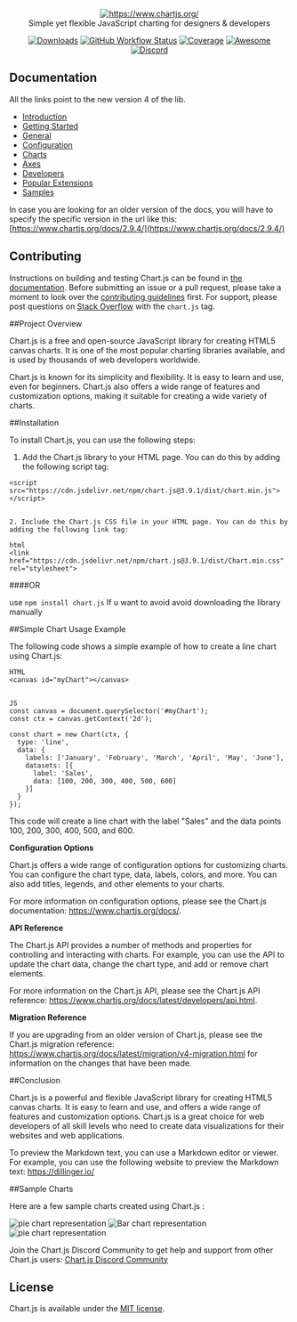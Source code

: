 <p align="center">
  <a href="https://www.chartjs.org/" target="_blank">
    <img src="https://www.chartjs.org/media/logo-title.svg" alt="https://www.chartjs.org/"><br/>
  </a>
    Simple yet flexible JavaScript charting for designers & developers
</p>

<p align="center">
    <a href="https://www.chartjs.org/docs/latest/getting-started/installation.html"><img src="https://img.shields.io/github/release/chartjs/Chart.js.svg?style=flat-square&maxAge=600" alt="Downloads"></a>
    <a href="https://github.com/chartjs/Chart.js/actions?query=workflow%3ACI+branch%3Amaster"><img alt="GitHub Workflow Status" src="https://img.shields.io/github/actions/workflow/status/chartjs/Chart.js/ci.yml?branch=master&style=flat-square"></a>
    <a href="https://coveralls.io/github/chartjs/Chart.js?branch=master"><img src="https://img.shields.io/coveralls/chartjs/Chart.js.svg?style=flat-square&maxAge=600" alt="Coverage"></a>
    <a href="https://github.com/chartjs/awesome"><img src="https://awesome.re/badge-flat2.svg" alt="Awesome"></a>
    <a href="https://discord.gg/HxEguTK6av"><img src="https://img.shields.io/badge/discord-chartjs-blue?style=flat-square&maxAge=3600" alt="Discord"></a>
</p>

## Documentation

All the links point to the new version 4 of the lib.

* [Introduction](https://www.chartjs.org/docs/latest/)
* [Getting Started](https://www.chartjs.org/docs/latest/getting-started/index)
* [General](https://www.chartjs.org/docs/latest/general/data-structures)
* [Configuration](https://www.chartjs.org/docs/latest/configuration/index)
* [Charts](https://www.chartjs.org/docs/latest/charts/line)
* [Axes](https://www.chartjs.org/docs/latest/axes/index)
* [Developers](https://www.chartjs.org/docs/latest/developers/index)
* [Popular Extensions](https://github.com/chartjs/awesome)
* [Samples](https://www.chartjs.org/samples/)

In case you are looking for an older version of the docs, you will have to specify the specific version in the url like this: [https://www.chartjs.org/docs/2.9.4/](https://www.chartjs.org/docs/2.9.4/)

## Contributing

Instructions on building and testing Chart.js can be found in [the documentation](https://www.chartjs.org/docs/master/developers/contributing.html#building-and-testing). Before submitting an issue or a pull request, please take a moment to look over the [contributing guidelines](https://www.chartjs.org/docs/master/developers/contributing) first. For support, please post questions on [Stack Overflow](https://stackoverflow.com/questions/tagged/chart.js) with the `chart.js` tag.



##Project Overview

Chart.js is a free and open-source JavaScript library for creating HTML5 canvas charts. It is one of the most popular charting libraries available, and is used by thousands of web developers worldwide.

Chart.js is known for its simplicity and flexibility. It is easy to learn and use, even for beginners. Chart.js also offers a wide range of features and customization options, making it suitable for creating a wide variety of charts.

##Installation

To install Chart.js, you can use the following steps:

1. Add the Chart.js library to your HTML page. You can do this by adding the following script tag:

```
<script src="https://cdn.jsdelivr.net/npm/chart.js@3.9.1/dist/chart.min.js"></script>


2. Include the Chart.js CSS file in your HTML page. You can do this by adding the following link tag:

html
<link href="https://cdn.jsdelivr.net/npm/chart.js@3.9.1/dist/Chart.min.css" rel="stylesheet">
```
####OR

use 
`npm install chart.js`
 If u want to avoid avoid downloading the library manually
                        

##Simple Chart Usage Example

The following code shows a simple example of how to create a line chart using Chart.js:

```
HTML
<canvas id="myChart"></canvas>


JS
const canvas = document.querySelector('#myChart');
const ctx = canvas.getContext('2d');

const chart = new Chart(ctx, {
  type: 'line',
  data: {
    labels: ['January', 'February', 'March', 'April', 'May', 'June'],
    datasets: [{
      label: 'Sales',
      data: [100, 200, 300, 400, 500, 600]
    }]
  }
});

``````
This code will create a line chart with the label "Sales" and the data points 100, 200, 300, 400, 500, and 600.

**Configuration Options**


Chart.js offers a wide range of configuration options for customizing charts. You can configure the chart type, data, labels, colors, and more. You can also add titles, legends, and other elements to your charts.

For more information on configuration options, please see the Chart.js documentation: https://www.chartjs.org/docs/.

**API Reference**

The Chart.js API provides a number of methods and properties for controlling and interacting with charts. For example, you can use the API to update the chart data, change the chart type, and add or remove chart elements.

For more information on the Chart.js API, please see the Chart.js API reference: https://www.chartjs.org/docs/latest/developers/api.html.

**Migration Reference**

If you are upgrading from an older version of Chart.js, please see the Chart.js migration reference: https://www.chartjs.org/docs/latest/migration/v4-migration.html for information on the changes that have been made.

##Conclusion

Chart.js is a powerful and flexible JavaScript library for creating HTML5 canvas charts. It is easy to learn and use, and offers a wide range of features and customization options. Chart.js is a great choice for web developers of all skill levels who need to create data visualizations for their websites and web applications.


To preview the Markdown text, you can use a Markdown editor or viewer. For example, you can use the following website to preview the Markdown text: https://dillinger.io/

##Sample Charts

Here are a few sample charts created using Chart.js :

  <img src="https://www.tibco.com/sites/tibco/files/media_entity/2022-01/doughnut-chart-example.svg" alt="pie chart representation">

  <img src="https://images.twinkl.co.uk/tw1n/image/private/t_630/u/ux/barchart_ver_1.jpg" alt="Bar chart representation">


  <img src="https://dctqed2pc42y2.cloudfront.net/overleaf-assets/images/spillkakeeng.svg" alt="pie chart representation">

Join the Chart.js Discord Community to get help and support from other Chart.js users: [Chart.js Discord Community](https://discord.com/invite/HxEguTK6av)



## License

Chart.js is available under the [MIT license](LICENSE.md).
